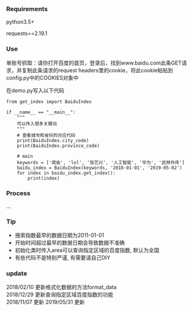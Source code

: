 ### Requirements
python3.5+
  
requests==2.19.1  

### Use
单账号抓取：请你打开百度的首页，登录后，找到www.baidu.com此条GET请求，并复制此条请求的request headers里的cookie，将此cookie粘贴到config.py中的COOKIES对象中  
  
在demo.py写入以下代码    
```
from get_index import BaiduIndex

if __name__ == "__main__":
    """
    可以传入很多关键词
    """
    # 查看城市和省份的对应代码
    print(BaiduIndex.city_code)
    print(BaiduIndex.province_code)
    
    # main
    keywords = ['爬虫', 'lol', '张艺兴', '人工智能', '华为', '武林外传']
    baidu_index = BaiduIndex(keywords, '2018-01-01', '2019-05-02')
    for index in baidu_index.get_index():
        print(index)
```
  
### Process
...  
  
### Tip
- 搜索指数最早的数据日期为2011-01-01
- 开始时间超过最早的数据日期会导致数据不准确  
- 初始化类时传入area可以查询指定区域的百度指数, 默认为全国
- 有些代码不是特别严谨, 有需要请自己DIY
  
### update 
2018/02/10 更新格式化数据的方法format_data  
2018/12/29 更新查询指定区域百度指数的功能  
2018/11/07 更新
2019/05/31 更新

